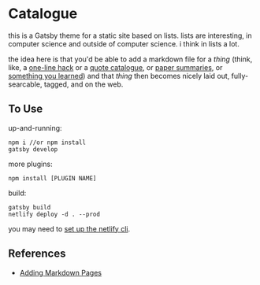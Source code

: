 # Catalogue

this is a Gatsby theme for a static site based on lists. lists are interesting, in computer science and outside of computer science. i think in lists a lot. 

the idea here is that you'd be able to add a markdown file for a _thing_ (think, like, a [one-line hack](https://connorrothschild.github.io/one-line-hacks/) or a [quote catalogue](https://arcana.computer/catalogs/quotes), or [paper summaries](https://deblnia.github.io/speedyscholar/), or [something you learned](https://tilearned.netlify.app/)) and that _thing_ then becomes nicely laid out, fully-searcable, tagged, and on the web. 

## To Use

up-and-running: 

```
npm i //or npm install 
gatsby develop
``` 

more plugins: 

```
npm install [PLUGIN NAME]
``` 


build: 

```
gatsby build 
netlify deploy -d . --prod
```

you may need to [set up the netlify cli](https://www.gatsbyjs.com/docs/recipes/deploying-your-site/#deploying-to-netlify).

## References

- [Adding Markdown Pages](https://www.gatsbyjs.com/docs/adding-markdown-pages/)
